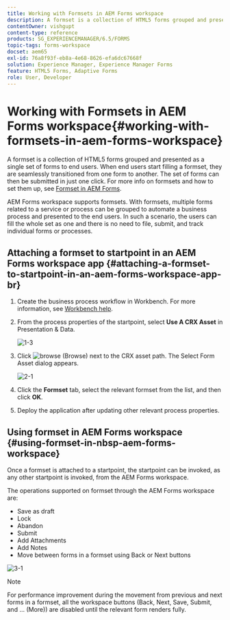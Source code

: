 ```yaml
---
title: Working with Formsets in AEM Forms workspace
description: A formset is a collection of HTML5 forms grouped and presented as a single set of forms to end users. Learn how you can work with formsets in AEM Forms workspace.
contentOwner: vishgupt
content-type: reference
products: SG_EXPERIENCEMANAGER/6.5/FORMS
topic-tags: forms-workspace
docset: aem65
exl-id: 76a8f93f-eb8a-4e68-8626-efa6dc67668f
solution: Experience Manager, Experience Manager Forms
feature: HTML5 Forms, Adaptive Forms
role: User, Developer
---
```

# Working with Formsets in AEM Forms workspace{#working-with-formsets-in-aem-forms-workspace}

A formset is a collection of HTML5 forms grouped and presented as a single set of forms to end users. When end users start filling a formset, they are seamlessly transitioned from one form to another. The set of forms can then be submitted in just one click. For more info on formsets and how to set them up, see [Formset in AEM Forms](../../forms/using/formset-in-aem-forms.md).

AEM Forms workspace supports formsets. With formsets, multiple forms related to a service or process can be grouped to automate a business process and presented to the end users. In such a scenario, the users can fill the whole set as one and there is no need to file, submit, and track individual forms or processes.

## Attaching a formset to startpoint in an AEM Forms workspace app {#attaching-a-formset-to-startpoint-in-an-aem-forms-workspace-app-br}

1. Create the business process workflow in Workbench. For more information, see [Workbench help](https://www.adobe.com/go/learn_aemforms_workbench_63).
1. From the process properties of the startpoint, select **Use A CRX Asset** in Presentation & Data.

   ![1-3](assets/1-3.png)

1. Click ![browse](assets/browse.png) (Browse) next to the CRX asset path. The Select Form Asset dialog appears.

   ![2-1](assets/2-1.png)

1. Click the **Formset** tab, select the relevant formset from the list, and then click **OK**.

1. Deploy the application after updating other relevant process properties.

## Using formset in&nbsp;AEM Forms workspace {#using-formset-in-nbsp-aem-forms-workspace}

Once a formset is attached to a startpoint, the startpoint can be invoked, as any other startpoint is invoked, from the AEM Forms workspace.

The operations supported on formset through the AEM Forms workspace are:

* Save as draft
* Lock
* Abandon
* Submit
* Add Attachments
* Add Notes
* Move between forms in a formset using Back or Next buttons

![3-1](assets/3-1.png)

>[!NOTE]
>
>For performance improvement during the movement from previous and next forms in a formset, all the workspace buttons (Back, Next, Save, Submit, and ... (More)) are disabled until the relevant form renders fully.
